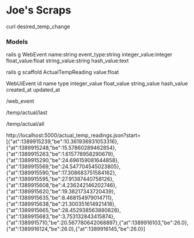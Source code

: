 Joe's Scraps
============


curl desired_temp_change


### Models

rails g WebEvent name:string event_type:string integer_value:integer float_value:float string_value:string hash_value:text


rails g scaffold ActualTempReading value:float

WebUiEvent
  id
  name
  type
  integer_value
  float_value
  string_value
  hash_value
  created_at
  updated_at




/web_event

/temp/actual/last

/temp/actual/all

http://localhost:5000/actual_temp_readings.json?start=
[{"at":1389915239,"be":10.361936931053316},{"at":1389915248,"be":15.57860289462854},{"at":1389915263,"be":1.615778958290679},{"at":1389915290,"be":24.696159081644858},{"at":1389915569,"be":24.547704545023805},{"at":1389915590,"be":17.308683751584162},{"at":1389915595,"be":27.91387440758126},{"at":1389915608,"be":4.236242146202746},{"at":1389915620,"be":19.38217343720439},{"at":1389915635,"be":8.468154979014711},{"at":1389915638,"be":21.300351614921418},{"at":1389915665,"be":28.452938563880828},{"at":1389915683,"be":3.753132843415874},{"at":1389915710,"be":20.567780642068897},{"at":1389916103,"be":26.0},{"at":1389916124,"be":26.0},{"at":1389916145,"be":26.0}]
